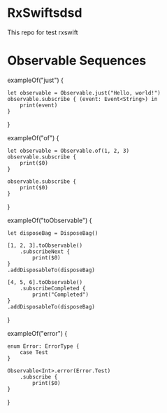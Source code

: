# RxSwiftsdsd
This repo for test rxswift

# Observable Sequences
exampleOf("just") {

    let observable = Observable.just("Hello, world!")
    observable.subscribe { (event: Event<String>) in
        print(event)
    }
}

exampleOf("of") {

    let observable = Observable.of(1, 2, 3)
    observable.subscribe {
        print($0)
    }
    
    observable.subscribe {
        print($0)
    }

}

exampleOf("toObservable") {

    let disposeBag = DisposeBag()
    
    [1, 2, 3].toObservable()
        .subscribeNext {
            print($0)
    }
    .addDisposableTo(disposeBag)
    
    [4, 5, 6].toObservable()
        .subscribeCompleted {
            print("Completed")
    }
    .addDisposableTo(disposeBag)
}

exampleOf("error") {

    enum Error: ErrorType {
        case Test
    }
    
    Observable<Int>.error(Error.Test)
        .subscribe {
            print($0)
    }
}

